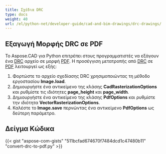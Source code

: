 ```yaml
---
title: Σχέδια DRC
type: docs
weight: 40
url: /el/python-net/developer-guide/cad-and-bim-drawings/drc-drawings/
---
```


## **Εξαγωγή Μορφής DRC σε PDF**

Το Aspose.CAD για Python επιτρέπει στους προγραμματιστές να εξάγουν ένα [DRC](https://docs.fileformat.com/3d/drc/) αρχείο σε μορφή [PDF](https://docs.fileformat.com/pdf/). Η προσέγγιση μετατροπής από [DRC](https://docs.fileformat.com/3d/drc/) σε [PDF](https://docs.fileformat.com/pdf/) λειτουργεί ως εξής:

1. Φορτώστε το αρχείο σχεδίασης DRC χρησιμοποιώντας τη μέθοδο εργοστασίου **Image.load**.
1. Δημιουργήστε ένα αντικείμενο της κλάσης **CadRasterizationOptions** και ρυθμίστε τις ιδιότητες **page_height** και **page_width**.
1. Δημιουργήστε ένα αντικείμενο της κλάσης **PdfOptions** και ρυθμίστε την ιδιότητα **VectorRasterizationOptions**.
1. Καλέστε το **Image.save** περνώντας ένα αντικείμενο **PdfOptions** ως δεύτερη παράμετρο.

## Δείγμα Κώδικα


{{< gist "aspose-com-gists" "511bcfad674670f7484dcd1c47480b11" "convert-drc-to-pdf.py" >}}
